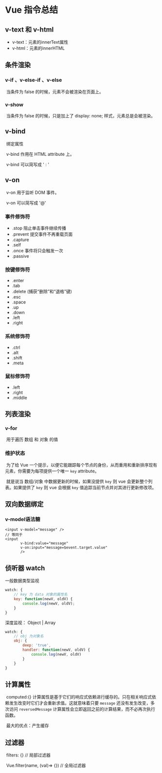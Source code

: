 # Vue 指令总结

## v-text 和 v-html

- v-text：元素的innerText属性
- v-html：元素的innerHTML

## 条件渲染

### v-if 、v-else-if 、v-else 

​	当条件为 false 的时候，元素不会被渲染在页面上。

### v-show

​	当条件为 false 的时候，只是加上了 display: none; 样式，元素总是会被渲染。

## v-bind

​	绑定属性

​	v-bind 作用在 HTML attribute 上。

​	v-bind 可以简写成 ' : '

## v-on

​	v-on 用于监听 DOM 事件。

​	v-on 可以简写成 '@'

### 事件修饰符

- .stop 阻止单击事件继续传播
- .prevent 提交事件不再重载页面
- .capture
- .self
- .once 事件将只会触发一次
- .passive

### 按键修饰符

- .enter
- .tab
- .delete (捕获“删除”和“退格”键)
- .esc
- .space
- .up
- .down
- .left
- .right

### 系统修饰符

- .ctrl
- .alt
- .shift
- .meta

### 鼠标修饰符

- .left
- .right
- .middle

## 列表渲染

### v-for

​	用于遍历 数组 和 对象 的值

### 维护状态

​	为了给 Vue 一个提示，以便它能跟踪每个节点的身份，从而重用和重新排序现有元素，你需要为每项提供一个唯一 `key` attribute。

​	就是说当 数组/对象 中数据更新的时候，如果没提供 ` key ` 则 vue 会更新整个列表。如果提供了 `key` 则 vue 会根据 `key` 值追踪当前节点并对其进行更新修改项。

## 双向数据绑定

### v-model语法糖

```vue
<input v-model="message" />
// 等同于
<input 
       v-bind:value="message"
       v-on:input="message=$event.target.value"
       />
```



## 侦听器 watch

一般数据类型监视

```javascript
watch: {
	// key 为 data 对象的属性名
	key: function(newV, oldV) {
		console.log(newV, oldV);
	}
}
```

深度监视： Object | Array

```javascript
watch: {
	// obj 为对象名
	obj: {
		deep: 'true',
		handler: function(newV, oldV) {	
			console.log(newV, oldV)
		}
	}
}
```



## 计算属性

​	computed:{}
​	计算属性是基于它们的响应式依赖进行缓存的。只在相关响应式依赖发生改变时它们才会重新求值。这就意味着只要 `message` 还没有发生改变，多次访问 `reversedMessage` 计算属性会立即返回之前的计算结果，而不必再次执行函数。

​	最大的优点：产生缓存

## 过滤器

​	filters: {}	// 局部过滤器

​	Vue.filter(name, (val)=> {})	// 全局过滤器

